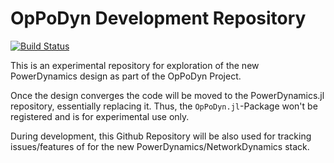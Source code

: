 # OpPoDyn Development Repository

[![Build Status](https://github.com/hexaeder/OpPoDyn.jl/actions/workflows/CI.yml/badge.svg?branch=main)](https://github.com/hexaeder/OpPoDyn.jl/actions/workflows/CI.yml?query=branch%3Amain)

This is an experimental repository for exploration of the new PowerDynamics design as part of the OpPoDyn Project.

Once the design converges the code will be moved to the PowerDynamics.jl repository, essentially replacing it. Thus, the `OpPoDyn.jl`-Package won't be registered and is for experimental use only.

During development, this Github Repository will be also used for tracking issues/features of for the new PowerDynamics/NetworkDynamics stack.
